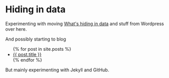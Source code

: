 # Hiding in data

Experimenting with moving 
[What's hiding in data](https://hidingindata.wordpress.com/)
and stuff from Wordpress over here.

And possibly starting to blog

<ul>
  {% for post in site.posts %}
    <li>
      <a href="{{ post.url }}">{{ post.title }}</a>
    </li>
  {% endfor %}
</ul>

But mainly experimenting with Jekyll and GitHub.


